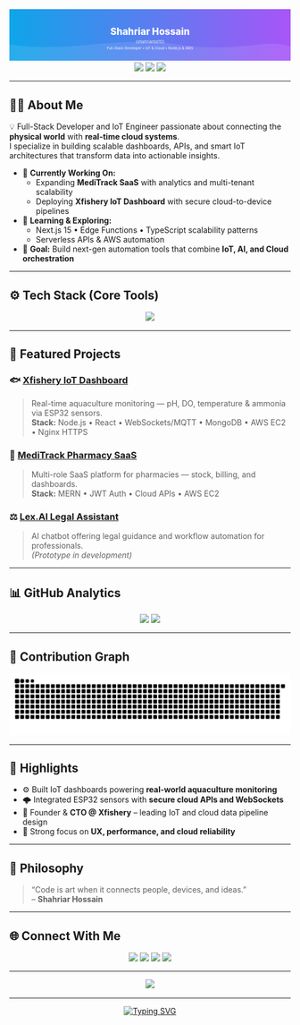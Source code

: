 <!-- Profile README for shahriarbd10 -->
<!-- Polished version focused on IoT, SaaS, and Cloud Engineering -->

<div align="center">
  <svg viewBox="0 0 1200 220" xmlns="http://www.w3.org/2000/svg" role="img" aria-label="Shahriar Hossain (shahriarbd10) — Full-Stack Developer, IoT & Cloud" style="width:100%;height:auto;max-height:220px;">
    <defs>
      <linearGradient id="bgGrad" x1="0" x2="1" y1="0" y2="0">
        <stop stop-color="#0ea5e9" offset="0%"/>
        <stop stop-color="#a855f7" offset="100%"/>
      </linearGradient>
    </defs>
    <rect width="1200" height="220" fill="url(#bgGrad)"/>
    <path d="M0,150 C240,190 460,110 720,150 C980,190 1100,120 1200,160 L1200,220 L0,220 Z" fill="rgba(255,255,255,0.1)"/>
    <text x="50%" y="110" text-anchor="middle" fill="#fff" font-size="40" font-weight="800">Shahriar Hossain</text>
    <text x="50%" y="145" text-anchor="middle" fill="#e2e8f0" font-size="18">(shahriarbd10)</text>
    <text x="50%" y="172" text-anchor="middle" fill="#f9fafb" font-size="15">Full-Stack Developer • IoT & Cloud • Node.js & AWS</text>
  </svg>
</div>

<div align="center">
  <img src="https://img.shields.io/badge/Location-Dhaka%2C%20Bangladesh-0ea5e9?style=for-the-badge&logo=google-maps&logoColor=white"/>
  <a href="https://xfishery.com"><img src="https://img.shields.io/badge/Portfolio-xfishery.com-a855f7?style=for-the-badge&logo=google-chrome&logoColor=white"/></a>
  <a href="mailto:shahriarsgr@gmail.com"><img src="https://img.shields.io/badge/Email-Contact-ef4444?style=for-the-badge&logo=gmail&logoColor=white"/></a>
</div>

---

## 👨‍💻 About Me
💡 Full-Stack Developer and IoT Engineer passionate about connecting the **physical world** with **real-time cloud systems**.  
I specialize in building scalable dashboards, APIs, and smart IoT architectures that transform data into actionable insights.

- 🔭 **Currently Working On:**  
  - Expanding **MediTrack SaaS** with analytics and multi-tenant scalability  
  - Deploying **Xfishery IoT Dashboard** with secure cloud-to-device pipelines  
- 🧠 **Learning & Exploring:**  
  - Next.js 15 • Edge Functions • TypeScript scalability patterns  
  - Serverless APIs & AWS automation  
- 🎯 **Goal:** Build next-gen automation tools that combine **IoT, AI, and Cloud orchestration**

---

## ⚙️ Tech Stack (Core Tools)
<div align="center">
  <img src="https://skillicons.dev/icons?i=js,react,nodejs,express,mongodb,aws,nginx,arduino,git,vscode" />
</div>

---

## 🚀 Featured Projects

### 🐟 [Xfishery IoT Dashboard](https://xfishery.com)
> Real-time aquaculture monitoring — pH, DO, temperature & ammonia via ESP32 sensors.  
> **Stack:** Node.js • React • WebSockets/MQTT • MongoDB • AWS EC2 • Nginx HTTPS

### 💊 [MediTrack Pharmacy SaaS](https://meditrack-v1.vercel.app)
> Multi-role SaaS platform for pharmacies — stock, billing, and dashboards.  
> **Stack:** MERN • JWT Auth • Cloud APIs • AWS EC2

### ⚖️ [Lex.AI Legal Assistant](#)
> AI chatbot offering legal guidance and workflow automation for professionals.  
> *(Prototype in development)*

---

## 📊 GitHub Analytics
<div align="center">
  <img src="https://github-readme-stats.vercel.app/api?username=shahriarbd10&show_icons=true&theme=radical&hide_border=true&border_radius=12" height="150" />
  <img src="https://github-readme-streak-stats.herokuapp.com/?user=shahriarbd10&theme=radical&hide_border=true&border_radius=12" height="150" />
</div>

---

## 🐍 Contribution Graph
<div align="center">
  <picture>
    <source media="(prefers-color-scheme: dark)" srcset="https://raw.githubusercontent.com/shahriarbd10/shahriarbd10/output/github-contribution-grid-snake-dark.svg" />
    <source media="(prefers-color-scheme: light)" srcset="https://raw.githubusercontent.com/shahriarbd10/shahriarbd10/output/github-contribution-grid-snake.svg" />
    <img alt="snake animation" src="https://raw.githubusercontent.com/shahriarbd10/shahriarbd10/output/github-contribution-grid-snake.svg" />
  </picture>
</div>

---

## 🧩 Highlights
- ⚙️ Built IoT dashboards powering **real-world aquaculture monitoring**  
- 🌩 Integrated ESP32 sensors with **secure cloud APIs and WebSockets**  
- 💼 Founder & **CTO @ Xfishery** – leading IoT and cloud data pipeline design  
- 🧠 Strong focus on **UX, performance, and cloud reliability**

---

## 💬 Philosophy
> “Code is art when it connects people, devices, and ideas.”  
> – **Shahriar Hossain**

---

## 🌐 Connect With Me
<div align="center">
  <a href="mailto:shahriarsgr@gmail.com"><img src="https://img.shields.io/badge/Email-ef4444?style=for-the-badge&logo=gmail&logoColor=white"/></a>
  <a href="https://linkedin.com/in/shahriarhossain"><img src="https://img.shields.io/badge/LinkedIn-0A66C2?style=for-the-badge&logo=linkedin&logoColor=white"/></a>
  <a href="https://github.com/shahriarbd10"><img src="https://img.shields.io/badge/GitHub-181717?style=for-the-badge&logo=github&logoColor=white"/></a>
  <a href="https://xfishery.com"><img src="https://img.shields.io/badge/Portfolio-0ea5e9?style=for-the-badge&logo=google-chrome&logoColor=white"/></a>
</div>

---

<div align="center">
  <img src="https://komarev.com/ghpvc/?username=shahriarbd10&label=Profile%20Views&style=for-the-badge&color=0ea5e9"/>
</div>

---

<div align="center">

[![Typing SVG](https://readme-typing-svg.herokuapp.com?font=Inter&size=20&duration=3000&pause=800&color=A855F7&center=true&vCenter=true&width=600&lines=Building+IoT+and+Full-Stack+Solutions;Automating+the+Future+with+Cloud+and+Sensors;Turning+Ideas+into+Actionable+Systems)](https://github.com/shahriarbd10)

</div>
